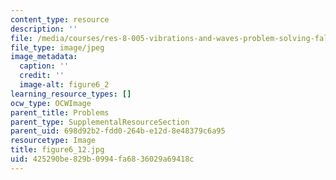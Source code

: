 ```yaml
---
content_type: resource
description: ''
file: /media/courses/res-8-005-vibrations-and-waves-problem-solving-fall-2012/425290be829b0994fa6836029a69418c_figure6_2.jpg
file_type: image/jpeg
image_metadata:
  caption: ''
  credit: ''
  image-alt: figure6_2
learning_resource_types: []
ocw_type: OCWImage
parent_title: Problems
parent_type: SupplementalResourceSection
parent_uid: 698d92b2-fdd0-264b-e12d-8e48379c6a95
resourcetype: Image
title: figure6_12.jpg
uid: 425290be-829b-0994-fa68-36029a69418c
---
```

